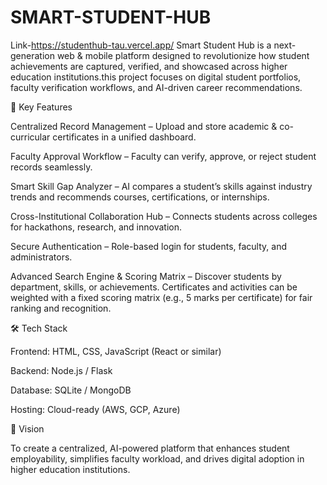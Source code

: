 # SMART-STUDENT-HUB
Link-https://studenthub-tau.vercel.app/
Smart Student Hub is a next-generation web & mobile platform designed to revolutionize how student achievements are captured, verified, and showcased across higher education institutions.this project focuses on digital student portfolios, faculty verification workflows, and AI-driven career recommendations.

🚀 Key Features

Centralized Record Management – Upload and store academic & co-curricular certificates in a unified dashboard.

Faculty Approval Workflow – Faculty can verify, approve, or reject student records seamlessly.

Smart Skill Gap Analyzer – AI compares a student’s skills against industry trends and recommends courses, certifications, or internships.

Cross-Institutional Collaboration Hub – Connects students across colleges for hackathons, research, and innovation.

Secure Authentication – Role-based login for students, faculty, and administrators.

Advanced Search Engine & Scoring Matrix – Discover students by department, skills, or achievements. Certificates and activities can be weighted with a fixed scoring matrix (e.g., 5 marks per certificate) for fair ranking and recognition.

🛠️ Tech Stack

Frontend: HTML, CSS, JavaScript (React or similar)

Backend: Node.js / Flask

Database: SQLite / MongoDB

Hosting: Cloud-ready (AWS, GCP, Azure)

🎯 Vision

To create a centralized, AI-powered platform that enhances student employability, simplifies faculty workload, and drives digital adoption in higher education institutions.
